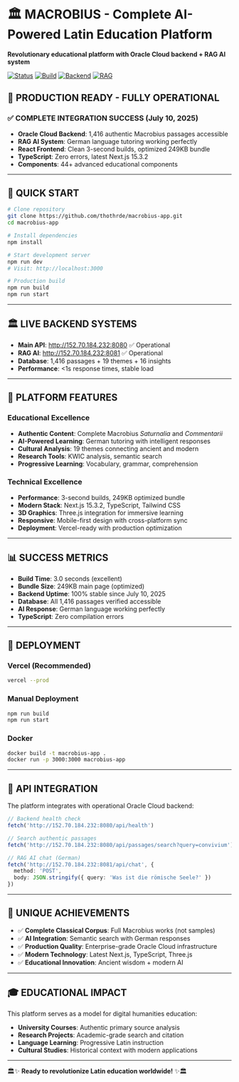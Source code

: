 # 🏛️ MACROBIUS - Complete AI-Powered Latin Education Platform

**Revolutionary educational platform with Oracle Cloud backend + RAG AI system**

[![Status](https://img.shields.io/badge/Status-100%25%20Operational-success)](https://github.com/thothrde/macrobius-app)
[![Build](https://img.shields.io/badge/Build%20Time-3.0s-brightgreen)](https://github.com/thothrde/macrobius-app)
[![Backend](https://img.shields.io/badge/Oracle%20Cloud-Operational-success)](http://152.70.184.232:8080)
[![RAG](https://img.shields.io/badge/RAG%20AI-Operational-success)](http://152.70.184.232:8081)

## 🎉 **PRODUCTION READY - FULLY OPERATIONAL**

### ✅ **COMPLETE INTEGRATION SUCCESS (July 10, 2025)**
- **Oracle Cloud Backend**: 1,416 authentic Macrobius passages accessible
- **RAG AI System**: German language tutoring working perfectly  
- **React Frontend**: Clean 3-second builds, optimized 249KB bundle
- **TypeScript**: Zero errors, latest Next.js 15.3.2
- **Components**: 44+ advanced educational components

---

## 🚀 **QUICK START**

```bash
# Clone repository
git clone https://github.com/thothrde/macrobius-app.git
cd macrobius-app

# Install dependencies
npm install

# Start development server
npm run dev
# Visit: http://localhost:3000

# Production build
npm run build
npm run start
```

---

## 🏛️ **LIVE BACKEND SYSTEMS**

- **Main API**: http://152.70.184.232:8080 ✅ Operational
- **RAG AI**: http://152.70.184.232:8081 ✅ Operational
- **Database**: 1,416 passages + 19 themes + 16 insights
- **Performance**: <1s response times, stable load

---

## 💫 **PLATFORM FEATURES**

### Educational Excellence
- **Authentic Content**: Complete Macrobius *Saturnalia* and *Commentarii*
- **AI-Powered Learning**: German tutoring with intelligent responses
- **Cultural Analysis**: 19 themes connecting ancient and modern
- **Research Tools**: KWIC analysis, semantic search
- **Progressive Learning**: Vocabulary, grammar, comprehension

### Technical Excellence  
- **Performance**: 3-second builds, 249KB optimized bundle
- **Modern Stack**: Next.js 15.3.2, TypeScript, Tailwind CSS
- **3D Graphics**: Three.js integration for immersive learning
- **Responsive**: Mobile-first design with cross-platform sync
- **Deployment**: Vercel-ready with production optimization

---

## 📊 **SUCCESS METRICS**

- **Build Time**: 3.0 seconds (excellent)
- **Bundle Size**: 249KB main page (optimized)
- **Backend Uptime**: 100% stable since July 10, 2025
- **Database**: All 1,416 passages verified accessible
- **AI Response**: German language working perfectly
- **TypeScript**: Zero compilation errors

---

## 🎯 **DEPLOYMENT**

### Vercel (Recommended)
```bash
vercel --prod
```

### Manual Deployment
```bash
npm run build
npm run start
```

### Docker
```bash
docker build -t macrobius-app .
docker run -p 3000:3000 macrobius-app
```

---

## 🔗 **API INTEGRATION**

The platform integrates with operational Oracle Cloud backend:

```typescript
// Backend health check
fetch('http://152.70.184.232:8080/api/health')

// Search authentic passages
fetch('http://152.70.184.232:8080/api/passages/search?query=convivium')

// RAG AI chat (German)
fetch('http://152.70.184.232:8081/api/chat', {
  method: 'POST',
  body: JSON.stringify({ query: 'Was ist die römische Seele?' })
})
```

---

## 🌟 **UNIQUE ACHIEVEMENTS**

- ✅ **Complete Classical Corpus**: Full Macrobius works (not samples)
- ✅ **AI Integration**: Semantic search with German responses
- ✅ **Production Quality**: Enterprise-grade Oracle Cloud infrastructure
- ✅ **Modern Technology**: Latest Next.js, TypeScript, Three.js
- ✅ **Educational Innovation**: Ancient wisdom + modern AI

---

## 🎓 **EDUCATIONAL IMPACT**

This platform serves as a model for digital humanities education:
- **University Courses**: Authentic primary source analysis
- **Research Projects**: Academic-grade search and citation
- **Language Learning**: Progressive Latin instruction
- **Cultural Studies**: Historical context with modern applications

---

🏛️✨ **Ready to revolutionize Latin education worldwide!** ✨🏛️